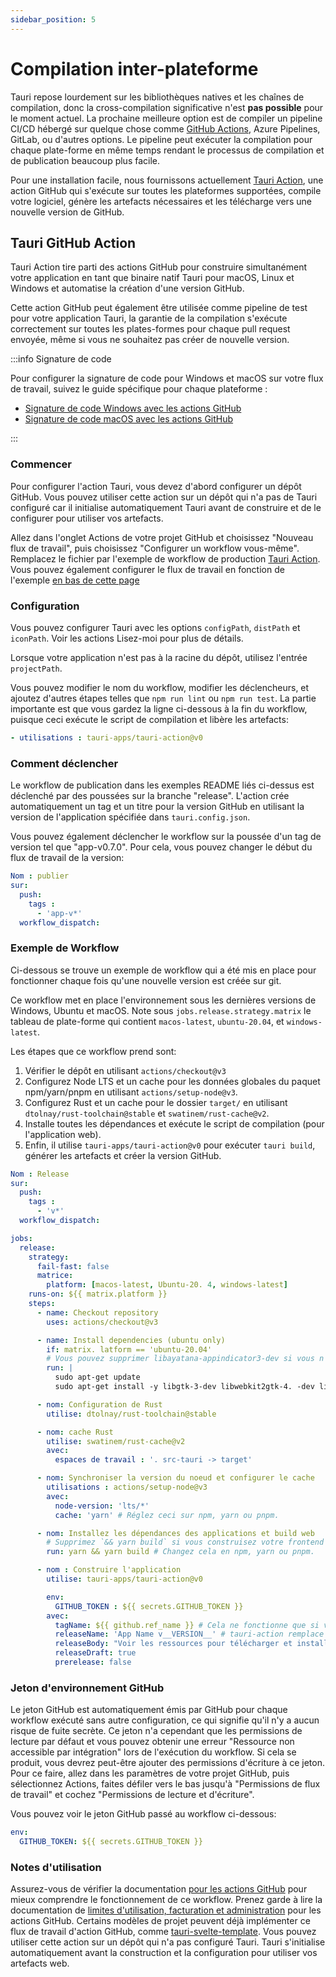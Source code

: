 ```yaml
---
sidebar_position: 5
---
```


# Compilation inter-plateforme

Tauri repose lourdement sur les bibliothèques natives et les chaînes de compilation, donc la cross-compilation significative n'est **pas possible** pour le moment actuel. La prochaine meilleure option est de compiler un pipeline CI/CD hébergé sur quelque chose comme [GitHub Actions][], Azure Pipelines, GitLab, ou d'autres options. Le pipeline peut exécuter la compilation pour chaque plate-forme en même temps rendant le processus de compilation et de publication beaucoup plus facile.

Pour une installation facile, nous fournissons actuellement [Tauri Action][], une action GitHub qui s'exécute sur toutes les plateformes supportées, compile votre logiciel, génère les artefacts nécessaires et les télécharge vers une nouvelle version de GitHub.

## Tauri GitHub Action

Tauri Action tire parti des actions GitHub pour construire simultanément votre application en tant que binaire natif Tauri pour macOS, Linux et Windows et automatise la création d'une version GitHub.

Cette action GitHub peut également être utilisée comme pipeline de test pour votre application Tauri, la garantie de la compilation s'exécute correctement sur toutes les plates-formes pour chaque pull request envoyée, même si vous ne souhaitez pas créer de nouvelle version.

:::info Signature de code

Pour configurer la signature de code pour Windows et macOS sur votre flux de travail, suivez le guide spécifique pour chaque plateforme :

- [Signature de code Windows avec les actions GitHub][]
- [Signature de code macOS avec les actions GitHub][]

:::

### Commencer

Pour configurer l'action Tauri, vous devez d'abord configurer un dépôt GitHub. Vous pouvez utiliser cette action sur un dépôt qui n'a pas de Tauri configuré car il initialise automatiquement Tauri avant de construire et de le configurer pour utiliser vos artefacts.

Allez dans l'onglet Actions de votre projet GitHub et choisissez "Nouveau flux de travail", puis choisissez "Configurer un workflow vous-même". Remplacez le fichier par l'exemple de workflow de production [Tauri Action][]. Vous pouvez également configurer le flux de travail en fonction de l'exemple [en bas de cette page](#example-workflow)

### Configuration

Vous pouvez configurer Tauri avec les options `configPath`, `distPath` et `iconPath`. Voir les actions Lisez-moi pour plus de détails.


<!-- FIXME: tauriScript is currently broken.
  Custom Tauri CLI scripts can be run with the `tauriScript` option. So instead of running `yarn tauri build` or `npx tauri build`, `${tauriScript}` will be executed. This can be useful when you need custom build functionality such as when creating Tauri apps e.g. a `desktop:build` script.
-->

Lorsque votre application n'est pas à la racine du dépôt, utilisez l'entrée `projectPath`.

Vous pouvez modifier le nom du workflow, modifier les déclencheurs, et ajoutez d'autres étapes telles que `npm run lint` ou `npm run test`. La partie importante est que vous gardez la ligne ci-dessous à la fin du workflow, puisque ceci exécute le script de compilation et libère les artefacts:

```yaml
- utilisations : tauri-apps/tauri-action@v0
```

### Comment déclencher

Le workflow de publication dans les exemples README liés ci-dessus est déclenché par des poussées sur la branche "release". L'action crée automatiquement un tag et un titre pour la version GitHub en utilisant la version de l'application spécifiée dans `tauri.config.json`.

Vous pouvez également déclencher le workflow sur la poussée d'un tag de version tel que "app-v0.7.0". Pour cela, vous pouvez changer le début du flux de travail de la version:

```yaml
Nom : publier
sur:
  push:
    tags :
      - 'app-v*'
  workflow_dispatch:
```

### Exemple de Workflow

Ci-dessous se trouve un exemple de workflow qui a été mis en place pour fonctionner chaque fois qu'une nouvelle version est créée sur git.

Ce workflow met en place l'environnement sous les dernières versions de Windows, Ubuntu et macOS. Note sous `jobs.release.strategy.matrix` le tableau de plate-forme qui contient `macos-latest`, `ubuntu-20.04`, et `windows-latest`.

Les étapes que ce workflow prend sont:

1. Vérifier le dépôt en utilisant `actions/checkout@v3`
2. Configurez Node LTS et un cache pour les données globales du paquet npm/yarn/pnpm en utilisant `actions/setup-node@v3`.
3. Configurez Rust et un cache pour le dossier `target/` en utilisant `dtolnay/rust-toolchain@stable` et `swatinem/rust-cache@v2`.
4. Installe toutes les dépendances et exécute le script de compilation (pour l'application web).
5. Enfin, il utilise `tauri-apps/tauri-action@v0` pour exécuter `tauri build`, générer les artefacts et créer la version GitHub.

```yaml
Nom : Release
sur:
  push:
    tags :
      - 'v*'
  workflow_dispatch:

jobs:
  release:
    strategy:
      fail-fast: false
      matrice:
        platform: [macos-latest, Ubuntu-20. 4, windows-latest]
    runs-on: ${{ matrix.platform }}
    steps:
      - name: Checkout repository
        uses: actions/checkout@v3

      - name: Install dependencies (ubuntu only)
        if: matrix. latform == 'ubuntu-20.04'
        # Vous pouvez supprimer libayatana-appindicator3-dev si vous n'utilisez pas la fonctionnalité de la barre d'état système.
        run: |
          sudo apt-get update
          sudo apt-get install -y libgtk-3-dev libwebkit2gtk-4. -dev libayatana-appindicator3-dev librsvg2-dev

      - nom: Configuration de Rust
        utilise: dtolnay/rust-toolchain@stable

      - nom: cache Rust
        utilise: swatinem/rust-cache@v2
        avec:
          espaces de travail : '. src-tauri -> target'

      - nom: Synchroniser la version du noeud et configurer le cache
        utilisations : actions/setup-node@v3
        avec:
          node-version: 'lts/*'
          cache: 'yarn' # Réglez ceci sur npm, yarn ou pnpm.

      - nom: Installez les dépendances des applications et build web
        # Supprimez `&& yarn build` si vous construisez votre frontend dans `beforeBuildCommand`
        run: yarn && yarn build # Changez cela en npm, yarn ou pnpm.

      - nom : Construire l'application
        utilise: tauri-apps/tauri-action@v0

        env:
          GITHUB_TOKEN : ${{ secrets.GITHUB_TOKEN }}
        avec:
          tagName: ${{ github.ref_name }} # Cela ne fonctionne que si votre workflow se déclenche sur de nouveaux tags.
          releaseName: 'App Name v__VERSION__' # tauri-action remplace \_\_VERSION\_\_ par la version de l'application.
          releaseBody: "Voir les ressources pour télécharger et installer cette version."
          releaseDraft: true
          prerelease: false
```

### Jeton d'environnement GitHub

Le jeton GitHub est automatiquement émis par GitHub pour chaque workflow exécuté sans autre configuration, ce qui signifie qu'il n'y a aucun risque de fuite secrète. Ce jeton n'a cependant que les permissions de lecture par défaut et vous pouvez obtenir une erreur "Ressource non accessible par intégration" lors de l'exécution du workflow. Si cela se produit, vous devrez peut-être ajouter des permissions d'écriture à ce jeton. Pour ce faire, allez dans les paramètres de votre projet GitHub, puis sélectionnez Actions, faites défiler vers le bas jusqu'à "Permissions de flux de travail" et cochez "Permissions de lecture et d'écriture".

Vous pouvez voir le jeton GitHub passé au workflow ci-dessous:

```yaml
env:
  GITHUB_TOKEN: ${{ secrets.GITHUB_TOKEN }}
```

### Notes d'utilisation

Assurez-vous de vérifier la documentation [pour les actions GitHub][github actions] pour mieux comprendre le fonctionnement de ce workflow. Prenez garde à lire la documentation de [limites d'utilisation, facturation et administration][usage limits billing and administration] pour les actions GitHub. Certains modèles de projet peuvent déjà implémenter ce flux de travail d'action GitHub, comme [tauri-svelte-template][]. Vous pouvez utiliser cette action sur un dépôt qui n'a pas configuré Tauri. Tauri s'initialise automatiquement avant la construction et la configuration pour utiliser vos artefacts web.

[Tauri Action]: https://github.com/tauri-apps/tauri-action
[Tauri Action]: https://github.com/tauri-apps/tauri-action#creating-a-release-and-uploading-the-tauri-bundles
[GitHub Actions]: https://docs.github.com/en/actions
[github actions]: https://docs.github.com/en/actions
[usage limits billing and administration]: https://docs.github.com/en/actions/learn-github-actions/usage-limits-billing-and-administration
[tauri-svelte-template]: https://github.com/probablykasper/tauri-svelte-template
[Signature de code Windows avec les actions GitHub]: ../distribution/sign-windows.md#bonus-sign-your-application-with-github-actions
[Signature de code macOS avec les actions GitHub]: ../distribution/sign-macos.md#example

